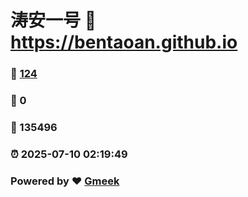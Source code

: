 # 涛安一号 :link: https://bentaoan.github.io 
### :page_facing_up: [124](https://bentaoan.github.io/tag.html) 
### :speech_balloon: 0 
### :hibiscus: 135496 
### :alarm_clock: 2025-07-10 02:19:49 
### Powered by :heart: [Gmeek](https://github.com/Meekdai/Gmeek)
